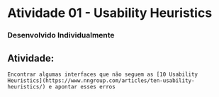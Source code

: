 # Atividade 01 - Usability Heuristics 
### Desenvolvido Individualmente


## Atividade:
    Encontrar algumas interfaces que não seguem as [10 Usability Heuristics](https://www.nngroup.com/articles/ten-usability-heuristics/) e apontar esses erros